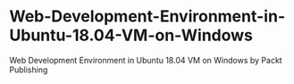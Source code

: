# Web-Development-Environment-in-Ubuntu-18.04-VM-on-Windows
Web Development Environment in Ubuntu 18.04 VM on Windows by Packt Publishing
